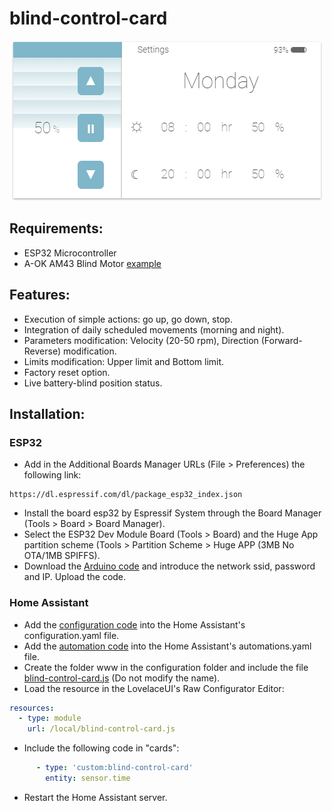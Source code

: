 # blind-control-card
<p align="center">
  <img src="https://github.com/juagarh5/blind-control-card/blob/master/examples/Interface.png?raw=true">
</p>

## Requirements:
* ESP32 Microcontroller
* A-OK AM43 Blind Motor [example](https://es.aliexpress.com/i/33044164435.html)
## Features:
* Execution of simple actions: go up, go down, stop.
* Integration of daily scheduled movements (morning and night).
* Parameters modification: Velocity (20-50 rpm), Direction (Forward-Reverse) modification.
* Limits modification: Upper limit and Bottom limit.
* Factory reset option.
* Live battery-blind position status.

## Installation:

### ESP32
* Add in the Additional Boards Manager URLs (File > Preferences) the following link:
```
https://dl.espressif.com/dl/package_esp32_index.json
```
* Install the board esp32 by Espressif System through the Board Manager (Tools > Board > Board Manager).
* Select the ESP32 Dev Module Board (Tools > Board) and the Huge App partition scheme (Tools > Partition Scheme > Huge APP (3MB No OTA/1MB SPIFFS).
* Download the [Arduino code](https://github.com/juagarh5/blind-control-card/blob/master/MQTT_BLE_Controller.ino) and introduce the network ssid, password and IP. Upload the code.

### Home Assistant
* Add the [configuration code](https://github.com/juagarh5/blind-control-card/blob/master/configuration_blind-control-card.yaml) into the Home Assistant's configuration.yaml file.
* Add the [automation code](https://github.com/juagarh5/blind-control-card/blob/master/automations_blind-control-card.yaml) into the Home Assistant's automations.yaml file.
* Create the folder www in the configuration folder and include the file [blind-control-card.js](https://github.com/juagarh5/blind-control-card/blob/master/blind-control-card.js) (Do not modify the name).
* Load the resource in the LovelaceUI's Raw Configurator Editor:
```yaml
resources:
  - type: module
    url: /local/blind-control-card.js
```
* Include the following code in "cards":
```yaml
      - type: 'custom:blind-control-card'
        entity: sensor.time
```
* Restart the Home Assistant server.
